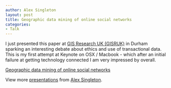 ```yaml
---
author: Alex Singleton
layout: post
title: Geographic data mining of online social networks
categories:
- Talk
---
```


I just presented this paper at [GIS Research UK (GISRUK)](http://www.ceg.ncl.ac.uk/gisruk2009/) in Durham sparking an interesting debate about ethics and use of transactional data. This is my first attempt at Keynote on OSX / Macbook - which after an initial failure at getting technology connected I am very impressed by overall.

[Geographic data mining of online social networks](http://www.slideshare.net/alexsingleton/geographic-data-mining-of-online-social-networks?type=powerpoint)

View more [presentations](http://www.slideshare.net/) from [Alex Singleton](http://www.slideshare.net/alexsingleton).
